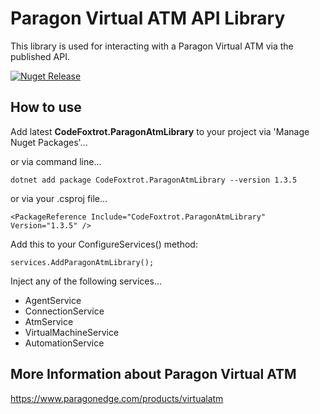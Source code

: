 # Paragon Virtual ATM API Library
This library is used for interacting with a Paragon Virtual ATM via the published API.

[![Nuget Release](https://img.shields.io/nuget/v/CodeFoxtrot.ParagonAtmLibrary?style=for-the-badge)](https://www.nuget.org/packages/CodeFoxtrot.ParagonAtmLibrary/)

## How to use
Add latest **CodeFoxtrot.ParagonAtmLibrary** to your project via 'Manage Nuget Packages'... 

or via command line...

```
dotnet add package CodeFoxtrot.ParagonAtmLibrary --version 1.3.5
```

or via your .csproj file...

```
<PackageReference Include="CodeFoxtrot.ParagonAtmLibrary" Version="1.3.5" />
```

Add this to your ConfigureServices() method:

```
services.AddParagonAtmLibrary();
```

Inject any of the following services...
* AgentService
* ConnectionService
* AtmService
* VirtualMachineService
* AutomationService

## More Information about Paragon Virtual ATM
https://www.paragonedge.com/products/virtualatm
